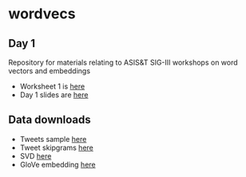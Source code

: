 # wordvecs

## Day 1

Repository for materials relating to ASIS&amp;T SIG-III workshops on word vectors and embeddings

- Worksheet 1 is [here](https://raw.githack.com/cjbarrie/wordvectutorial/main/1-embeddings.html)
- Day 1 slides are [here](https://docs.google.com/presentation/d/1S_B5E921Y-3TI4adAlbrPU-yRGAFrnz4Z-qfX079sbA/edit?usp=sharing)

## Data downloads

- Tweets sample [here](https://www.dropbox.com/scl/fi/o3bfq2p1i0tmk9f3s7yav/twts_corpus_sample.rds?rlkey=7fd7nn98ia83pkvcvkqwccdw0&dl=0)
- Tweet skipgrams [here]("=https://www.dropbox.com/scl/fi/mi2meuvpjl02ab4qrr0si/tidy_skipgrams.RData?rlkey=u2xxpkn4fodzvcv0gcs3mtqyp&dl=0)
- SVD [here](https://www.dropbox.com/scl/fi/wk16reg9yy0jvqm1fpvnv/pmi_svd.RData?rlkey=f7rdn81mwvl2lidslxlelcpp7&dl=0)
- GloVe embedding [here](https://www.dropbox.com/scl/fi/ryaotc0tu6zwb0qe6l5fb/local_glove.rds?rlkey=xfzelxqzdq6nbxxkq1cxnwbsr&dl=0)
